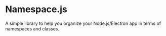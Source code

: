 # Namespace.js
A simple library to help you organize your Node.js/Electron app in terms of namespaces and classes.
